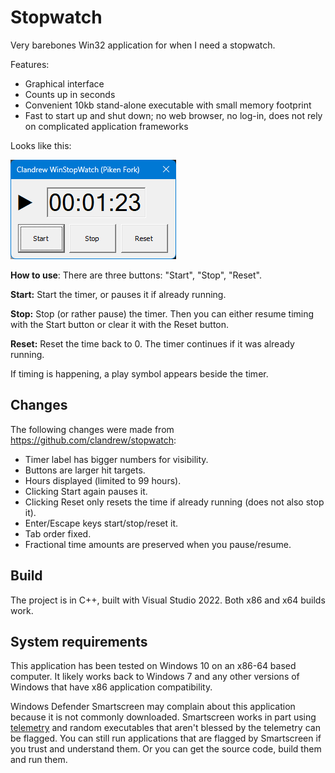 # Stopwatch
Very barebones Win32 application for when I need a stopwatch.

Features:
* Graphical interface
* Counts up in seconds
* Convenient 10kb stand-alone executable with small memory footprint
* Fast to start up and shut down; no web browser, no log-in, does not rely on complicated application frameworks

Looks like this:

![Image](Images/Screenshot.png "Program screenshot")

**How to use**: There are three buttons: "Start", "Stop", "Reset".

**Start:** Start the timer, or pauses it if already running.

**Stop:** Stop (or rather pause) the timer. Then you can either resume timing with the Start button or clear it with the Reset button.

**Reset:** Reset the time back to 0. The timer continues if it was already running.

If timing is happening, a play symbol appears beside the timer.

## Changes

The following changes were made from https://github.com/clandrew/stopwatch:

- Timer label has bigger numbers for visibility.
- Buttons are larger hit targets.
- Hours displayed (limited to 99 hours).
- Clicking Start again pauses it.
- Clicking Reset only resets the time if already running (does not also stop it).
- Enter/Escape keys start/stop/reset it.
- Tab order fixed.
- Fractional time amounts are preserved when you pause/resume.

## Build
The project is in C++, built with Visual Studio 2022. Both x86 and x64 builds work.

## System requirements
This application has been tested on Windows 10 on an x86-64 based computer. It likely works back to Windows 7 and any other versions of Windows that have x86 application compatibility.

Windows Defender Smartscreen may complain about this application because it is not commonly downloaded. Smartscreen works in part using [telemetry](https://learn.microsoft.com/en-us/windows/security/threat-protection/microsoft-defender-smartscreen/microsoft-defender-smartscreen-overview) and random executables that aren't blessed by the telemetry can be flagged. You can still run applications that are flagged by Smartscreen if you trust and understand them. Or you can get the source code, build them and run them.
